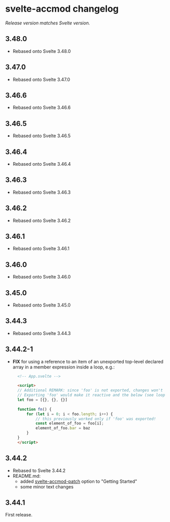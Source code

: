 # svelte-accmod changelog
*Release version matches Svelte version.*

## 3.48.0

- Rebased onto Svelte 3.48.0

## 3.47.0

- Rebased onto Svelte 3.47.0

## 3.46.6

- Rebased onto Svelte 3.46.6

## 3.46.5

- Rebased onto Svelte 3.46.5

## 3.46.4

- Rebased onto Svelte 3.46.4

## 3.46.3

- Rebased onto Svelte 3.46.3

## 3.46.2

- Rebased onto Svelte 3.46.2

## 3.46.1

- Rebased onto Svelte 3.46.1

## 3.46.0

- Rebased onto Svelte 3.46.0

## 3.45.0

- Rebased onto Svelte 3.45.0

## 3.44.3

- Rebased onto Svelte 3.44.3

## 3.44.2-1

- **FIX**  for using a reference to an item of an unexported top-level declared array in a member expression inside a loop, e.g.:
  ```html
	<!-- App.svelte -->
	
    <script>
    // Additional REMARK: since 'foo' is not exported, changes won't be reactive.
    // Exporting 'foo' would make it reactive and the below (see loop) would work without the current fix.
    let foo = [{}, {}, {}]
	
    function fn() {    
        for (let i = 0; i < foo.length; i++) {
            // this previously worked only if 'foo' was exported!
            const element_of_foo = foo[i];
            element_of_foo.bar = baz
        } 
    }
    </script>
  ```

## 3.44.2

- Rebased to Svelte 3.44.2
- README.md:
  - added [svelte-accmod-patch](https://github.com/vatro/svelte-accmod-patch) option to "Getting Started"
  - some minor text changes

## 3.44.1

First release.

